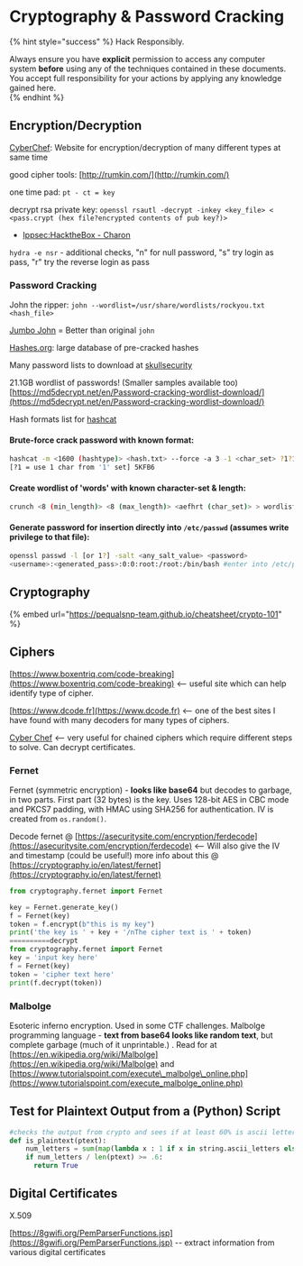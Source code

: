 # Cryptography & Password Cracking

{% hint style="success" %}
Hack Responsibly.

Always ensure you have **explicit** permission to access any computer system **before** using any of the techniques contained in these documents.  You accept full responsibility for your actions by applying any knowledge gained here.  
{% endhint %}

## Encryption/Decryption

[CyberChef](https://gchq.github.io/CyberChef/): Website for encryption/decryption of many different types at same time

good cipher tools: [http://rumkin.com/](http://rumkin.com/)

one time pad: `pt - ct = key`

decrypt rsa private key: `openssl rsautl -decrypt -inkey <key_file> < <pass.crypt (hex file?encrypted contents of pub key?)>`

* [Ippsec:HacktheBox - Charon](https://www.youtube.com/watch?v=_csbKuOlmdE)

`hydra -e nsr` - additional checks, "n" for null password, "s" try login as pass, "r" try the reverse login as pass

### Password Cracking

John the ripper: `john --wordlist=/usr/share/wordlists/rockyou.txt <hash_file>`

[Jumbo John](https://github.com/magnumripper/JohnTheRipper) = Better than original `john`

[Hashes.org](https://hashes.org/): large database of pre-cracked hashes

Many password lists to download at [skullsecurity](https://wiki.skullsecurity.org/Passwords)

21.1GB wordlist of passwords! \(Smaller samples available too\) [https://md5decrypt.net/en/Password-cracking-wordlist-download/](https://md5decrypt.net/en/Password-cracking-wordlist-download/)

Hash formats list for [hashcat](https://hashcat.net/wiki/doku.php?id=example_hashes)

#### Brute-force crack password with known format:

```bash
hashcat -m <1600 (hashtype)> <hash.txt> --force -a 3 -1 <char_set> ?1?1?1?1?1?1?1?1 -O
[?1 = use 1 char from '1' set] 5KFB6
```

#### Create wordlist of 'words' with known character-set & length:

```bash
crunch <8 (min_length)> <8 (max_length)> <aefhrt (char_set)> > wordlist.txt
```

#### Generate password for insertion directly into `/etc/passwd` \(assumes write privilege to that file\):

```bash
openssl passwd -l [or 1?] -salt <any_salt_value> <password> 
<username>:<generated_pass>:0:0:root:/root:/bin/bash #enter into /etc/passwd like this
```

## Cryptography

{% embed url="https://pequalsnp-team.github.io/cheatsheet/crypto-101" %}

## Ciphers

[https://www.boxentriq.com/code-breaking](https://www.boxentriq.com/code-breaking) &lt;-- useful site which can help identify type of cipher. 

[https://www.dcode.fr](https://www.dcode.fr) &lt;-- one of the best sites I have found with many decoders for many types of ciphers.

[Cyber Chef](https://gchq.github.io/CyberChef/) &lt;-- very useful for chained ciphers which require different steps to solve. Can decrypt certificates.

### Fernet

Fernet \(symmetric encryption\) - **looks like base64** but decodes to garbage, in two parts. First part \(32 bytes\) is the key. Uses 128-bit AES in CBC mode and PKCS7 padding, with HMAC using SHA256 for authentication. IV is created from `os.random()`.

Decode fernet @ [https://asecuritysite.com/encryption/ferdecode](https://asecuritysite.com/encryption/ferdecode) &lt;-- Will also give the IV and timestamp \(could be useful!\) more info about this @ [https://cryptography.io/en/latest/fernet](https://cryptography.io/en/latest/fernet)

```python
from cryptography.fernet import Fernet

key = Fernet.generate_key()
f = Fernet(key)
token = f.encrypt(b"this is my key")
print('the key is ' + key + '/nThe cipher text is ' + token)
==========decrypt
from cryptography.fernet import Fernet
key = 'input key here'
f = Fernet(key)
token = 'cipher text here'
print(f.decrypt(token))
```

### Malbolge

Esoteric inferno encryption. Used in some CTF challenges. Malbolge programming language - **text from base64 looks like random text**, but complete garbage \(much of it unprintable.\) . Read for at [https://en.wikipedia.org/wiki/Malbolge](https://en.wikipedia.org/wiki/Malbolge) and [https://www.tutorialspoint.com/execute\_malbolge\_online.php](https://www.tutorialspoint.com/execute_malbolge_online.php)

## Test for Plaintext Output from a \(Python\) Script

```python
#checks the output from crypto and sees if at least 60% is ascii letters and returns true for possible plaintext
def is_plaintext(ptext):
    num_letters = sum(map(lambda x : 1 if x in string.ascii_letters else 0, ptext))
    if num_letters / len(ptext) >= .6:
      return True
```

## Digital Certificates

X.509

[https://8gwifi.org/PemParserFunctions.jsp](https://8gwifi.org/PemParserFunctions.jsp) -- extract information from various digital certificates

